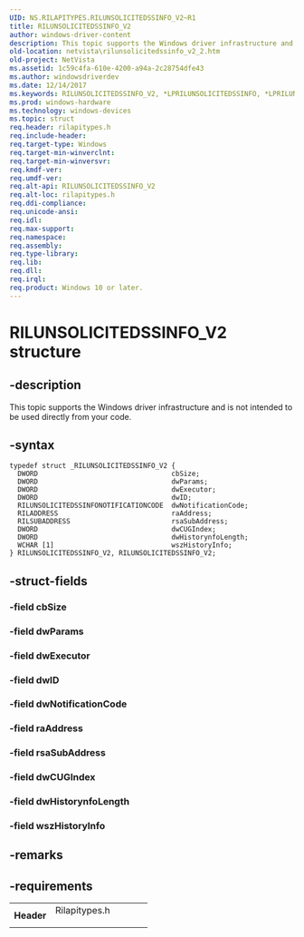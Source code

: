 ```yaml
---
UID: NS.RILAPITYPES.RILUNSOLICITEDSSINFO_V2~R1
title: RILUNSOLICITEDSSINFO_V2
author: windows-driver-content
description: This topic supports the Windows driver infrastructure and is not intended to be used directly from your code.
old-location: netvista\rilunsolicitedssinfo_v2_2.htm
old-project: NetVista
ms.assetid: 1c59c4fa-610e-4200-a94a-2c28754dfe43
ms.author: windowsdriverdev
ms.date: 12/14/2017
ms.keywords: RILUNSOLICITEDSSINFO_V2, *LPRILUNSOLICITEDSSINFO, *LPRILUNSOLICITEDSSINFO_V2, RILUNSOLICITEDSSINFO_V2, RILUNSOLICITEDSSINFO
ms.prod: windows-hardware
ms.technology: windows-devices
ms.topic: struct
req.header: rilapitypes.h
req.include-header: 
req.target-type: Windows
req.target-min-winverclnt: 
req.target-min-winversvr: 
req.kmdf-ver: 
req.umdf-ver: 
req.alt-api: RILUNSOLICITEDSSINFO_V2
req.alt-loc: rilapitypes.h
req.ddi-compliance: 
req.unicode-ansi: 
req.idl: 
req.max-support: 
req.namespace: 
req.assembly: 
req.type-library: 
req.lib: 
req.dll: 
req.irql: 
req.product: Windows 10 or later.
---
```


# RILUNSOLICITEDSSINFO_V2 structure



## -description
This topic supports the Windows driver infrastructure and is not intended to be used directly from your code. 



## -syntax

````
typedef struct _RILUNSOLICITEDSSINFO_V2 {
  DWORD                                 cbSize;
  DWORD                                 dwParams;
  DWORD                                 dwExecutor;
  DWORD                                 dwID;
  RILUNSOLICITEDSSINFONOTIFICATIONCODE  dwNotificationCode;
  RILADDRESS                            raAddress;
  RILSUBADDRESS                         rsaSubAddress;
  DWORD                                 dwCUGIndex;
  DWORD                                 dwHistorynfoLength;
  WCHAR [1]                             wszHistoryInfo;
} RILUNSOLICITEDSSINFO_V2, RILUNSOLICITEDSSINFO_V2;
````


## -struct-fields

### -field cbSize


### -field dwParams


### -field dwExecutor


### -field dwID


### -field dwNotificationCode


### -field raAddress


### -field rsaSubAddress


### -field dwCUGIndex


### -field dwHistorynfoLength


### -field wszHistoryInfo


## -remarks


## -requirements
<table>
<tr>
<th width="30%">
Header

</th>
<td width="70%">
<dl>
<dt>Rilapitypes.h</dt>
</dl>
</td>
</tr>
</table>